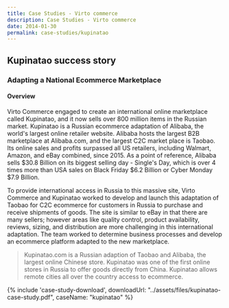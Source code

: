 ```yaml
---
title: Case Studies - Virto commerce
description: Case Studies - Virto commerce
date: 2014-01-30
permalink: case-studies/kupinatao
---
```

<div class="case-studies buffer-bot" ng-controller="caseStudyController">
    <div class="header bg-kupinatao">
        <div class="bg-container">
            <div class="inner">
                <h2>Kupinatao success story</h2>
            </div>
        </div>
    </div>
    <div class="body responsive">
        <div class="col-w">
            <div class="col __col-70">
                <h3>
                    Adapting a National Ecommerce Marketplace
                </h3>
                <h4>Overview</h4>
                <p>
                    Virto Commerce engaged to create an international online marketplace called Kupinatao, and it now sells over 800 million items in the Russian market. Kupinatao is a Russian ecommerce adaptation of Alibaba, the world's largest online retailer website. Alibaba hosts the largest B2B marketplace at Alibaba.com, and the largest C2C market place is Taobao. Its online sales and profits surpassed all US retailers, including Walmart, Amazon, and eBay combined, since 2015. As a point of reference, Alibaba sells $30.8 Billion on its biggest selling day - Single's Day, which is over 4 times more than USA sales on Black Friday $6.2 Billion or Cyber Monday $7.9 Billion.
                </p>
                <p>
                    To provide international access in Russia to this massive site, Virto Commerce and Kupinatao worked to develop and launch this adaptation of Taobao for C2C ecommerce for customers in Russia to purchase and receive shipments of goods. The site is similar to eBay in that there are many sellers; however areas like quality control, product availability, reviews, sizing, and distribution are more challenging in this international adaptation. The team worked to determine business processes and develop an ecommerce platform adapted to the new marketplace.
                </p>
                <blockquote>
                    Kupinatao.com is a Russian adaption of Taobao and Alibaba, the largest online Chinese store. Kupinatao was one of the first online stores in Russia to offer goods directly from China. Kupinatao allows remote cities all over the country access to ecommerce.
                </blockquote>
            </div>
            <div class="col __col-30">
                {% include 'case-study-download', downloadUrl: "../assets/files/kupinatao-case-study.pdf", caseName: "kupinatao" %}
            </div>
        </div>
    </div>
</div>
